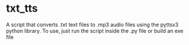 # txt_tts
A script that converts .txt text files to .mp3 audio files using the pyttsx3 python library.
To use, just run the script inside the .py file or build an exe file 

